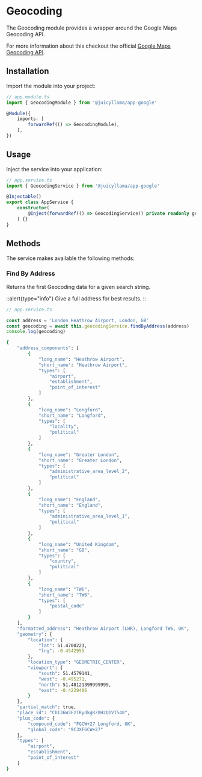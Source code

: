 # Geocoding

The Geocoding module provides a wrapper around the Google Maps Geocoding API.

For more information about this checkout the official [Google Maps Geocoding API](https://developers.google.com/maps/documentation/geocoding/overview).

## Installation

Import the module into your project:

```typescript
// app.module.ts
import { GeocodingModule } from '@juicyllama/app-google'

@Module({
    imports: [
        forwardRef(() => GeocodingModule),
    ],
})
```

## Usage

Inject the service into your application:

```typescript
// app.service.ts
import { GeocodingService } from '@juicyllama/app-google'

@Injectable()
export class AppService {
    constructor(
		@Inject(forwardRef(() => GeocodingService)) private readonly geocodingService: GeocodingService,
    ) {}
}
```

## Methods

The service makes available the following methods:

### Find By Address

Returns the first Geocoding data for a given search string.

::alert{type="info"}
Give a full address for best results.
::

```typescript
// app.service.ts

const address = 'London Heathrow Airport, London, GB'
const geocoding = await this.geocodingService.findByAddress(address)
console.log(geocoding)
```

```bash
{
	"address_components": [
		{
			"long_name": "Heathrow Airport",
			"short_name": "Heathrow Airport",
			"types": [
				"airport",
				"establishment",
				"point_of_interest"
			]
		},
		{
			"long_name": "Longford",
			"short_name": "Longford",
			"types": [
				"locality",
				"political"
			]
		},
		{
			"long_name": "Greater London",
			"short_name": "Greater London",
			"types": [
				"administrative_area_level_2",
				"political"
			]
		},
		{
			"long_name": "England",
			"short_name": "England",
			"types": [
				"administrative_area_level_1",
				"political"
			]
		},
		{
			"long_name": "United Kingdom",
			"short_name": "GB",
			"types": [
				"country",
				"political"
			]
		},
		{
			"long_name": "TW6",
			"short_name": "TW6",
			"types": [
				"postal_code"
			]
		}
	],
	"formatted_address": "Heathrow Airport (LHR), Longford TW6, UK",
	"geometry": {
		"location": {
			"lat": 51.4700223,
			"lng": -0.4542955
		},
		"location_type": "GEOMETRIC_CENTER",
		"viewport": {
			"south": 51.4579141,
			"west": -0.495271,
			"north": 51.48121399999999,
			"east": -0.4229406
		}
	},
	"partial_match": true,
	"place_id": "ChIJ6W3FzTRydkgRZ0H2Q1VT548",
	"plus_code": {
		"compound_code": "FGCW+27 Longford, UK",
		"global_code": "9C3XFGCW+27"
	},
	"types": [
		"airport",
		"establishment",
		"point_of_interest"
	]
}
```

